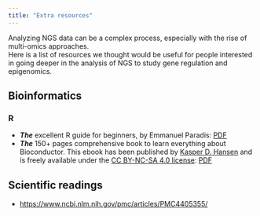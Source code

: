 ```yaml
---
title: "Extra resources"
---
```


Analyzing NGS data can be a complex process, especially with the rise of multi-omics approaches.  
Here is a list of resources we thought would be useful for people interested in going deeper in the analysis of NGS to study gene regulation and epigenomics. 

## Bioinformatics 

### R 

- ***The*** excellent R guide for beginners, by Emmanuel Paradis: [PDF](https://cran.r-project.org/doc/contrib/Paradis-rdebuts_en.pdf)
- ***The*** 150+ pages comprehensive book to learn everything about Bioconductor. This ebook has been published by [Kasper D. Hansen](https://www.ashansenlab.com/) and is freely available under the [CC BY-NC-SA 4.0 license](https://creativecommons.org/licenses/by-nc-sa/4.0/deed.en_US): [PDF](/{{<myPackageUrl>}}docs/bioconductor.pdf)

## Scientific readings

- https://www.ncbi.nlm.nih.gov/pmc/articles/PMC4405355/
